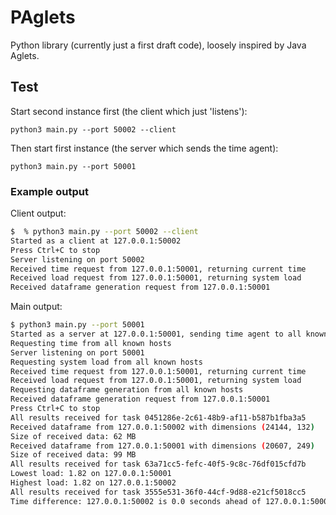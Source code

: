 # PAglets

Python library (currently just a first draft code), loosely inspired by Java Aglets.

## Test

Start second instance first (the client which just 'listens'):

`python3 main.py --port 50002 --client`

Then start first instance (the server which sends the time agent):

`python3 main.py --port 50001`

### Example output

Client output:

```bash
$  % python3 main.py --port 50002 --client
Started as a client at 127.0.0.1:50002
Press Ctrl+C to stop
Server listening on port 50002
Received time request from 127.0.0.1:50001, returning current time
Received load request from 127.0.0.1:50001, returning system load
Received dataframe generation request from 127.0.0.1:50001
```


Main output:

```bash
$ python3 main.py --port 50001
Started as a server at 127.0.0.1:50001, sending time agent to all known hosts
Requesting time from all known hosts
Server listening on port 50001
Requesting system load from all known hosts
Received time request from 127.0.0.1:50001, returning current time
Received load request from 127.0.0.1:50001, returning system load
Requesting dataframe generation from all known hosts
Received dataframe generation request from 127.0.0.1:50001
Press Ctrl+C to stop
All results received for task 0451286e-2c61-48b9-af11-b587b1fba3a5
Received dataframe from 127.0.0.1:50002 with dimensions (24144, 132)
Size of received data: 62 MB
Received dataframe from 127.0.0.1:50001 with dimensions (20607, 249)
Size of received data: 99 MB
All results received for task 63a71cc5-fefc-40f5-9c8c-76df015cfd7b
Lowest load: 1.82 on 127.0.0.1:50001
Highest load: 1.82 on 127.0.0.1:50002
All results received for task 3555e531-36f0-44cf-9d88-e21cf5018cc5
Time difference: 127.0.0.1:50002 is 0.0 seconds ahead of 127.0.0.1:50001
```
